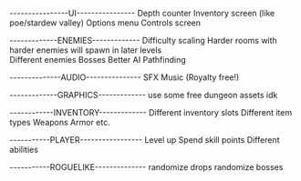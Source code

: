 ----------------UI----------------
Depth counter
Inventory screen (like poe/stardew valley)
Options menu
Controls screen

-------------ENEMIES-------------
Difficulty scaling
	Harder rooms with harder enemies will spawn in later levels\
Different enemies
Bosses
Better AI
	Pathfinding

--------------AUDIO---------------
SFX
Music (Royalty free!)

-------------GRAPHICS-------------
use some free dungeon assets idk

------------INVENTORY-------------
Different inventory slots
Different item types
	Weapons
	Armor
	etc.

-----------PLAYER-----------------
Level up
Spend skill points
Different abilities

-----------ROGUELIKE--------------
randomize drops
randomize bosses